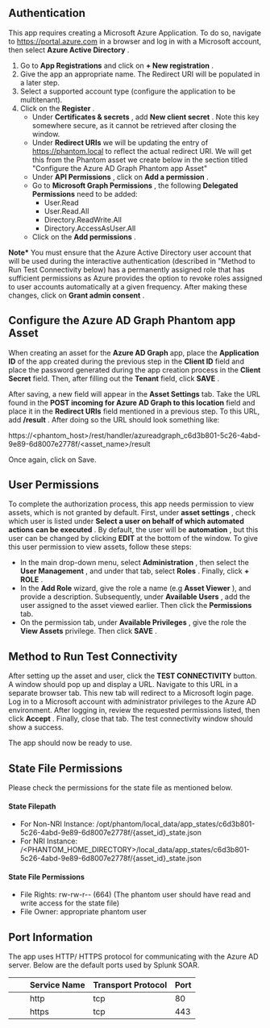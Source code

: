 ## Authentication

This app requires creating a Microsoft Azure Application. To do so, navigate to
<https://portal.azure.com> in a browser and log in with a Microsoft account, then select **Azure
Active Directory** .

1. Go to **App Registrations** and click on **+ New registration** .
1. Give the app an appropriate name. The Redirect URI will be populated in a later step.
1. Select a supported account type (configure the application to be multitenant).
1. Click on the **Register** .
   - Under **Certificates & secrets** , add **New client secret** . Note this key somewhere
     secure, as it cannot be retrieved after closing the window.
   - Under **Redirect URIs** we will be updating the entry of https://phantom.local to reflect
     the actual redirect URI. We will get this from the Phantom asset we create below in the
     section titled "Configure the Azure AD Graph Phantom app Asset"
   - Under **API Permissions** , click on **Add a permission** .
   - Go to **Microsoft Graph Permissions** , the following **Delegated Permissions** need to be
     added:
     - User.Read
     - User.Read.All
     - Directory.ReadWrite.All
     - Directory.AccessAsUser.All
   - Click on the **Add permissions** .

**Note\*** You must ensure that the Azure Active Directory user account that will be used during the
interactive authentication (described in "Method to Run Test Connectivity below) has a permanently
assigned role that has sufficient permissions as Azure provides the option to revoke roles assigned
to user accounts automatically at a given frequency. After making these changes, click on **Grant
admin consent** .

## Configure the Azure AD Graph Phantom app Asset

When creating an asset for the **Azure AD Graph** app, place the **Application ID** of the app
created during the previous step in the **Client ID** field and place the password generated during
the app creation process in the **Client Secret** field. Then, after filling out the **Tenant**
field, click **SAVE** .

After saving, a new field will appear in the **Asset Settings** tab. Take the URL found in the
**POST incoming for Azure AD Graph to this location** field and place it in the **Redirect URIs**
field mentioned in a previous step. To this URL, add **/result** . After doing so the URL should
look something like:

https://\<phantom_host>/rest/handler/azureadgraph_c6d3b801-5c26-4abd-9e89-6d8007e2778f/\<asset_name>/result

Once again, click on Save.

## User Permissions

To complete the authorization process, this app needs permission to view assets, which is not
granted by default. First, under **asset settings** , check which user is listed under **Select a
user on behalf of which automated actions can be executed** . By default, the user will be
**automation** , but this user can be changed by clicking **EDIT** at the bottom of the window. To
give this user permission to view assets, follow these steps:

- In the main drop-down menu, select **Administration** , then select the **User Management** ,
  and under that tab, select **Roles** . Finally, click **+ ROLE** .
- In the **Add Role** wizard, give the role a name (e.g **Asset Viewer** ), and provide a
  description. Subsequently, under **Available Users** , add the user assigned to the asset viewed
  earlier. Then click the **Permissions** tab.
- On the permission tab, under **Available Privileges** , give the role the **View Assets**
  privilege. Then click **SAVE** .

## Method to Run Test Connectivity

After setting up the asset and user, click the **TEST CONNECTIVITY** button. A window should pop up
and display a URL. Navigate to this URL in a separate browser tab. This new tab will redirect to a
Microsoft login page. Log in to a Microsoft account with administrator privileges to the Azure AD
environment. After logging in, review the requested permissions listed, then click **Accept** .
Finally, close that tab. The test connectivity window should show a success.

The app should now be ready to use.

## State File Permissions

Please check the permissions for the state file as mentioned below.

#### State Filepath

- For Non-NRI Instance:
  /opt/phantom/local_data/app_states/c6d3b801-5c26-4abd-9e89-6d8007e2778f/{asset_id}\_state.json
- For NRI Instance:
  /\<PHANTOM_HOME_DIRECTORY>/local_data/app_states/c6d3b801-5c26-4abd-9e89-6d8007e2778f/{asset_id}\_state.json

#### State File Permissions

- File Rights: rw-rw-r-- (664) (The phantom user should have read and write access for the state
  file)
- File Owner: appropriate phantom user

## Port Information

The app uses HTTP/ HTTPS protocol for communicating with the Azure AD server. Below are the default
ports used by Splunk SOAR.

|         Service Name | Transport Protocol | Port |
|----------------------|--------------------|------|
|         http | tcp | 80 |
|         https | tcp | 443 |
